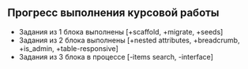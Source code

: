 <h2>Прогресс выполнения курсовой работы</h2>

+ Задания из 1 блока выполнены [+scaffold, +migrate, +seeds]
+ Задания из 2 блока выполнены [+nested attributes, +breadcrumb, +is_admin, +table-responsive]
+ Задания из 3 блока в процессе [-items search, -interface]
